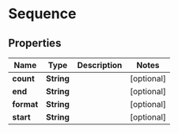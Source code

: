 

# Sequence

## Properties

Name | Type | Description | Notes
------------ | ------------- | ------------- | -------------
**count** | **String** |  |  [optional]
**end** | **String** |  |  [optional]
**format** | **String** |  |  [optional]
**start** | **String** |  |  [optional]



